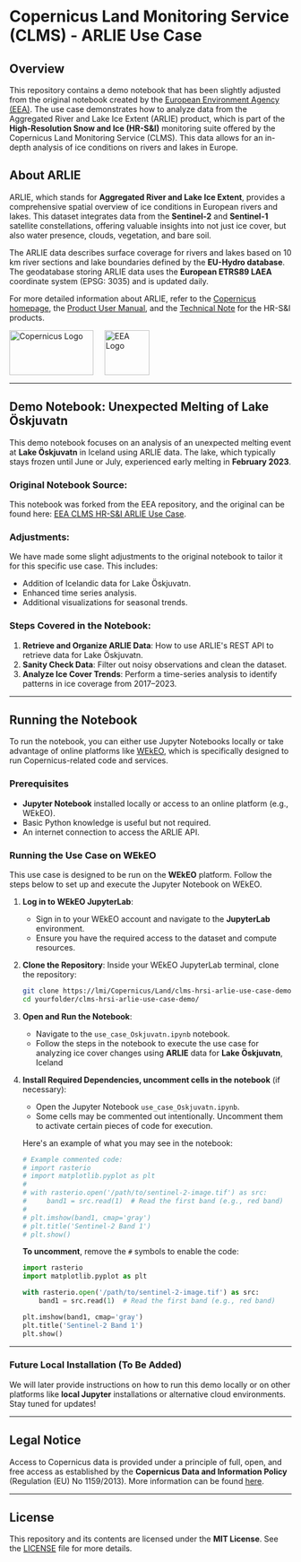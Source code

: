 
# Copernicus Land Monitoring Service (CLMS) - ARLIE Use Case

## Overview

This repository contains a demo notebook that has been slightly adjusted from the original notebook created by the [European Environment Agency (EEA)](https://github.com/eea). The use case demonstrates how to analyze data from the Aggregated River and Lake Ice Extent (ARLIE) product, which is part of the **High-Resolution Snow and Ice (HR-S&I)** monitoring suite offered by the Copernicus Land Monitoring Service (CLMS). This data allows for an in-depth analysis of ice conditions on rivers and lakes in Europe.

## About ARLIE

ARLIE, which stands for **Aggregated River and Lake Ice Extent**, provides a comprehensive spatial overview of ice conditions in European rivers and lakes. This dataset integrates data from the **Sentinel-2** and **Sentinel-1** satellite constellations, offering valuable insights into not just ice cover, but also water presence, clouds, vegetation, and bare soil.

The ARLIE data describes surface coverage for rivers and lakes based on 10 km river sections and lake boundaries defined by the **EU-Hydro database**. The geodatabase storing ARLIE data uses the **European ETRS89 LAEA** coordinate system (EPSG: 3035) and is updated daily.

For more detailed information about ARLIE, refer to the [Copernicus homepage](https://land.copernicus.eu/), the [Product User Manual](https://land.copernicus.eu/user-corner/technical-library/hrsi-pum), and the [Technical Note](https://land.copernicus.eu/user-corner/technical-library/hrsi-tn) for the HR-S&I products.

<div style="display: flex; align-items: center;">
    <img src="https://www.copernicus.eu/sites/default/files/styles/image_img_fluid/public/images/media/low/295955-Copernicus_logo_node_full_image_2.jpg?itok=rxBru8V4" alt="Copernicus Logo" style="width: 150px; height: 80px; margin-right: 20px;"/>
    <img src="https://www.eea.europa.eu/en/newsroom/branding-materials/eea_logo_compact_en.png/@@images/image/preview" alt="EEA Logo" style="height: 80px;"/>
</div>


***

## Demo Notebook: Unexpected Melting of Lake Öskjuvatn

This demo notebook focuses on an analysis of an unexpected melting event at **Lake Öskjuvatn** in Iceland using ARLIE data. The lake, which typically stays frozen until June or July, experienced early melting in **February 2023**. 

### Original Notebook Source:
This notebook was forked from the EEA repository, and the original can be found here: [EEA CLMS HR-S&I ARLIE Use Case](https://github.com/eea/clms-hrsi-arlie-use-case).

### Adjustments:
We have made some slight adjustments to the original notebook to tailor it for this specific use case. This includes:
- Addition of Icelandic data for Lake Öskjuvatn.
- Enhanced time series analysis.
- Additional visualizations for seasonal trends.

### Steps Covered in the Notebook:
1. **Retrieve and Organize ARLIE Data**: How to use ARLIE's REST API to retrieve data for Lake Öskjuvatn.
2. **Sanity Check Data**: Filter out noisy observations and clean the dataset.
3. **Analyze Ice Cover Trends**: Perform a time-series analysis to identify patterns in ice coverage from 2017–2023.

***

## Running the Notebook

To run the notebook, you can either use Jupyter Notebooks locally or take advantage of online platforms like [WEkEO](https://www.wekeo.eu/), which is specifically designed to run Copernicus-related code and services.

### Prerequisites

- **Jupyter Notebook** installed locally or access to an online platform (e.g., WEkEO).
- Basic Python knowledge is useful but not required.
- An internet connection to access the ARLIE API.

### Running the Use Case on WEkEO

This use case is designed to be run on the **WEkEO** platform. Follow the steps below to set up and execute the Jupyter Notebook on WEkEO.

1. **Log in to WEkEO JupyterLab**:
   - Sign in to your WEkEO account and navigate to the **JupyterLab** environment.
   - Ensure you have the required access to the dataset and compute resources.

2. **Clone the Repository**:
   Inside your WEkEO JupyterLab terminal, clone the repository:
    ```bash
    git clone https://lmi/Copernicus/Land/clms-hrsi-arlie-use-case-demo.git
    cd yourfolder/clms-hrsi-arlie-use-case-demo/
    ```

3. **Open and Run the Notebook**:
   - Navigate to the `use_case_Oskjuvatn.ipynb` notebook.
   - Follow the steps in the notebook to execute the use case for analyzing ice cover changes using **ARLIE** data for **Lake Öskjuvatn**, Iceland

4. **Install Required Dependencies, uncomment cells in the notebook** (if necessary):
   - Open the Jupyter Notebook `use_case_Oskjuvatn.ipynb`.
   - Some cells may be commented out intentionally. Uncomment them to activate certain pieces of code for execution.
   
   Here's an example of what you may see in the notebook:

    ```python
    # Example commented code:
    # import rasterio
    # import matplotlib.pyplot as plt
    #
    # with rasterio.open('/path/to/sentinel-2-image.tif') as src:
    #     band1 = src.read(1)  # Read the first band (e.g., red band)
    #
    # plt.imshow(band1, cmap='gray')
    # plt.title('Sentinel-2 Band 1')
    # plt.show()
    ```

   **To uncomment**, remove the `#` symbols to enable the code:

    ```python
    import rasterio
    import matplotlib.pyplot as plt
    
    with rasterio.open('/path/to/sentinel-2-image.tif') as src:
        band1 = src.read(1)  # Read the first band (e.g., red band)
    
    plt.imshow(band1, cmap='gray')
    plt.title('Sentinel-2 Band 1')
    plt.show()
    ```

---

### Future Local Installation (To Be Added)
We will later provide instructions on how to run this demo locally or on other platforms like **local Jupyter** installations or alternative cloud environments. Stay tuned for updates!


***

## Legal Notice

Access to Copernicus data is provided under a principle of full, open, and free access as established by the **Copernicus Data and Information Policy** (Regulation (EU) No 1159/2013). More information can be found [here](http://eur-lex.europa.eu/legal-content/EN/TXT/?uri=CELEX%3A32013R1159).

***

## License

This repository and its contents are licensed under the **MIT License**. See the [LICENSE](LICENSE) file for more details.

